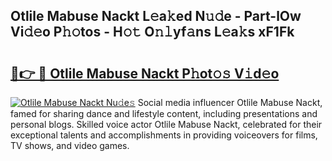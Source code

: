 ## Otlile Mabuse Nackt L𝚎a𝚔ed N𝚞𝚍e - Part-lOw Vi𝚍𝚎o P𝚑𝚘tos - H𝚘𝚝 O𝚗𝚕yf𝚊ns L𝚎a𝚔s xF1Fk

# <h2><a href="http://kfdunr.oniu.top/?m=Otlile+Mabuse+Nackt">🔗👉 🔴 Otlile Mabuse Nackt P𝚑ot𝚘𝚜 V𝚒d𝚎o</a></h2>

[![Otlile Mabuse Nackt Nu𝚍e𝚜](https://i.imgur.com/0qMVB7G.gif)](http://kfdunr.oniu.top/?m=Otlile+Mabuse+Nackt)
Social media influencer Otlile Mabuse Nackt, famed for sharing dance and lifestyle content, including presentations and personal blogs. Skilled voice actor Otlile Mabuse Nackt, celebrated for their exceptional talents and accomplishments in providing voiceovers for films, TV shows, and video games.  
